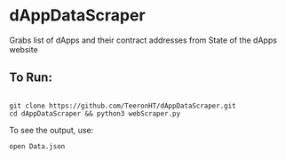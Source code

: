 # dAppDataScraper

Grabs list of dApps and their contract addresses from State of the dApps website

## To Run:
```

git clone https://github.com/TeeronHT/dAppDataScraper.git
cd dAppDataScraper && python3 webScraper.py

```


To see the output, use:

```
open Data.json
```

